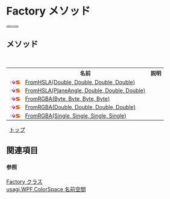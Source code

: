 # Factory メソッド

<div style="font-size:30%"><a href="https://github.com/usagi/usagi.cs/blob/master/docs/Home.md">≪Back to Home</a></div> 


## メソッド
&nbsp;<table><tr><th></th><th>名前</th><th>説明</th></tr><tr><td>![Public メソッド](media/pubmethod.gif "Public メソッド")![静的メンバー](media/static.gif "静的メンバー")</td><td><a href="M_usagi_WPF_ColorSpace_Factory_FromHSLA.md">FromHSLA(Double, Double, Double, Double)</a></td><td /></tr><tr><td>![Public メソッド](media/pubmethod.gif "Public メソッド")![静的メンバー](media/static.gif "静的メンバー")</td><td><a href="M_usagi_WPF_ColorSpace_Factory_FromHSLA_1.md">FromHSLA(PlaneAngle, Double, Double, Double)</a></td><td /></tr><tr><td>![Public メソッド](media/pubmethod.gif "Public メソッド")![静的メンバー](media/static.gif "静的メンバー")</td><td><a href="M_usagi_WPF_ColorSpace_Factory_FromRGBA.md">FromRGBA(Byte, Byte, Byte, Byte)</a></td><td /></tr><tr><td>![Public メソッド](media/pubmethod.gif "Public メソッド")![静的メンバー](media/static.gif "静的メンバー")</td><td><a href="M_usagi_WPF_ColorSpace_Factory_FromRGBA_1.md">FromRGBA(Double, Double, Double, Double)</a></td><td /></tr><tr><td>![Public メソッド](media/pubmethod.gif "Public メソッド")![静的メンバー](media/static.gif "静的メンバー")</td><td><a href="M_usagi_WPF_ColorSpace_Factory_FromRGBA_2.md">FromRGBA(Single, Single, Single, Single)</a></td><td /></tr></table>&nbsp;
<a href="#factory-メソッド">トップ</a>

## 関連項目


#### 参照
<a href="T_usagi_WPF_ColorSpace_Factory.md">Factory クラス</a><br /><a href="N_usagi_WPF_ColorSpace.md">usagi.WPF.ColorSpace 名前空間</a><br />